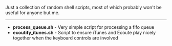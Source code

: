 Just a collection of random shell scripts, most of which probably won't be useful for anyone but me.

---

* __process_queue.sh__ - Very simple script for processing a fifo queue
* __ecoutify_itunes.sh__ - Script to ensure iTunes and Ecoute play nicely together when the keyboard controls are involved